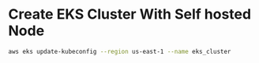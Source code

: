 # Create EKS Cluster With Self hosted Node

```bash
aws eks update-kubeconfig --region us-east-1 --name eks_cluster
```
